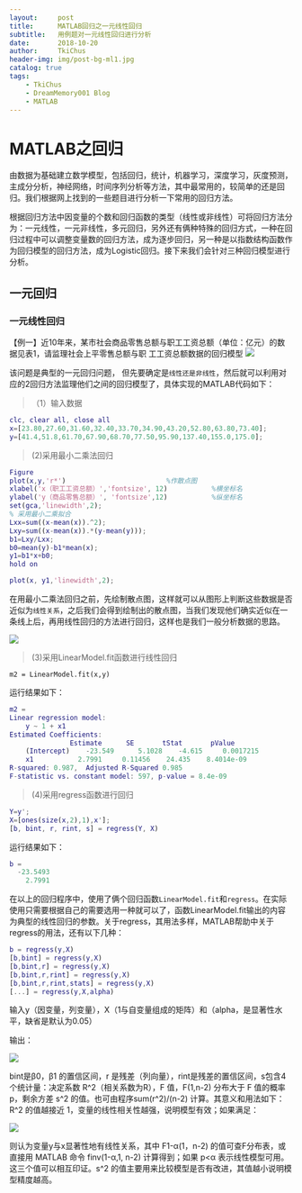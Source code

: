 ```yaml
---
layout:     post
title:      MATLAB回归之一元线性回归
subtitle:   用例题对一元线性回归进行分析
date:       2018-10-20
author:     TkiChus
header-img: img/post-bg-ml1.jpg
catalog: true
tags:
    - TkiChus
    - DreamMemory001 Blog
    - MATLAB
---
```

# MATLAB之回归

  由数据为基础建立数学模型，包括回归，统计，机器学习，深度学习，灰度预测，主成分分析，神经网络，时间序列分析等方法，其中最常用的，较简单的还是回归。我们根据网上找到的一些题目进行分析一下常用的回归方法。


  根据回归方法中因变量的个数和回归函数的类型（线性或非线性）可将回归方法分为：一元线性，一元非线性，多元回归，另外还有俩种特殊的回归方式，一种在回归过程中可以调整变量数的回归方法，成为逐步回归，另一种是以指数结构函数作为回归模型的回归方法，成为Logistic回归。接下来我们会针对三种回归模型进行分析。


## 一元回归

### 一元线性回归

【例一】近10年来，某市社会商品零售总额与职工工资总额（单位：亿元）的数据见表1，请监理社会上平零售总额与职
工工资总额数据的回归模型
![](http://ww1.sinaimg.cn/large/006nBCHPly1fzt4mvztrxj30it02pmxi.jpg)

该问题是典型的一元回归问题， 但先要确定是`线性还是非线性`，然后就可以利用对应的2回归方法监理他们之间的回归模型了，具体实现的MATLAB代码如下：

> （1）输入数据

```matlab
clc, clear all, close all
x=[23.80,27.60,31.60,32.40,33.70,34.90,43.20,52.80,63.80,73.40];
y=[41.4,51.8,61.70,67.90,68.70,77.50,95.90,137.40,155.0,175.0];
```

> (2)采用最小二乘法回归

```matlab
Figure
plot(x,y,'r*')                         %作散点图
xlabel('x（职工工资总额）','fontsize', 12)           %横坐标名
ylabel('y（商品零售总额）', 'fontsize',12)           %纵坐标名
set(gca,'linewidth',2);
% 采用最小二乘拟合
Lxx=sum((x-mean(x)).^2);
Lxy=sum((x-mean(x)).*(y-mean(y)));
b1=Lxy/Lxx;
b0=mean(y)-b1*mean(x);
y1=b1*x+b0;
hold on

plot(x, y1,'linewidth',2);

```

在用最小二乘法回归之前，先绘制散点图，这样就可以从图形上判断这些数据是否近似为`线性关系`，之后我们会得到绘制出的散点图，当我们发现他们确实近似在一条线上后，再用线性回归的方法进行回归，这样也是我们一般分析数据的思路。

![](http://ww1.sinaimg.cn/large/006nBCHPly1fzt5hguf3rj30es0cemxz.jpg)


> (3)采用LinearModel.fit函数进行线性回归

```
m2 = LinearModel.fit(x,y)
```
运行结果如下：

```matlab
m2 =
Linear regression model:
    y ~ 1 + x1
Estimated Coefficients:
               Estimate      SE       tStat       pValue
    (Intercept)    -23.549      5.1028    -4.615     0.0017215
    x1           2.7991     0.11456    24.435    8.4014e-09
R-squared: 0.987,  Adjusted R-Squared 0.985
F-statistic vs. constant model: 597, p-value = 8.4e-09
```

> (4)采用regress函数进行回归

```matlab
Y=y';
X=[ones(size(x,2),1),x'];
[b, bint, r, rint, s] = regress(Y, X)
```
运行结果如下：

```matlab
b =
  -23.5493
    2.7991
```

在以上的回归程序中，使用了俩个回归函数`LinearModel.fit`和`regress`。在实际使用只需要根据自己的需要选用一种就可以了，函数LinearModel.fit输出的内容为典型的线性回归的参数。关于regress，其用法多样，MATLAB帮助中关于regress的用法，还有以下几种：

```matlab
b = regress(y,X)
[b,bint] = regress(y,X)
[b,bint,r] = regress(y,X)
[b,bint,r,rint] = regress(y,X)
[b,bint,r,rint,stats] = regress(y,X)
[...] = regress(y,X,alpha)

```
输入y（因变量，列变量），X（1与自变量组成的矩阵）和（alpha，是显著性水平，缺省是默认为0.05）

输出：

![](http://ww1.sinaimg.cn/large/006nBCHPly1fzt5r3357dj308601rjr9.jpg)


bint是β0，β1 的置信区间，r 是残差（列向量），rint是残差的置信区间，s包含4个统计量：决定系数 R^2（相关系数为R），F 值，F(1,n-2) 分布大于 F 值的概率 p，剩余方差 s^2 的值。也可由程序sum(r^2)/(n-2) 计算。其意义和用法如下：R^2 的值越接近 1，变量的线性相关性越强，说明模型有效；如果满足：

![](http://ww1.sinaimg.cn/large/006nBCHPly1fzt5su84x1j306p01edfq.jpg)

则认为变量y与x显著性地有线性关系，其中 F1-α(1，n-2) 的值可查F分布表，或直接用 MATLAB 命令 finv(1-α,1, n-2) 计算得到；如果 p<α 表示线性模型可用。这三个值可以相互印证。s^2 的值主要用来比较模型是否有改进，其值越小说明模型精度越高。
